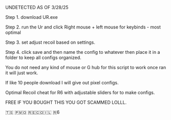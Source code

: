 

UNDETECTED AS OF 3/28/25



Step 1. download UR.exe 

Step 2. run the Ur and click Right mouse + left mouse for keybinds - most optimal 

Step 3. set adjust recoil based on settings.

Step 4. click save and then name the config to whatever then place it in a folder to keep all configs organized.






You do not need any kind of mouse or G hub for this script to work once ran it will just work. 









If like 10 people download I will give out pixel configs.










Optimal Recoil cheat for R6 with adjustable sliders for to make configs.






FREE IF YOU BOUGHT THIS YOU GOT SCAMMED LOLLL.








🇹​​​​​🇸​​​​​ 🇵​​​​​🇲​​​​​🇴​​​​​ 🇷​​​​​🇪​​​​​🇨​​​​​🇴​​​​​🇮​​​​​🇱​​​​​ 🇷​​​​​6
